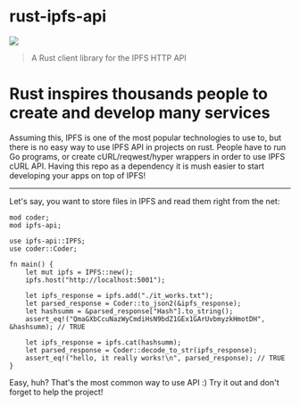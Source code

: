 # rust-ipfs-api

![](https://ipfs.io/ipfs/QmQJ68PFMDdAsgCZvA1UVzzn18asVcf7HVvCDgpjiSCAse)

> A Rust client library for the IPFS HTTP API


# Rust inspires thousands people to create and develop many services
Assuming this, IPFS is one of the most popular technologies to use to, but there is no easy way to use IPFS API in projects on rust. People have to run Go programs, or create cURL/reqwest/hyper wrappers in order to use IPFS cURL API. Having this repo as a dependency it is mush easier to start developing your apps on top of IPFS! 
<hr>
Let's say, you want to store files in IPFS and read them right from the net:

    mod coder;
    mod ipfs-api;
    
    use ipfs-api::IPFS;
    use coder::Coder;
    
    fn main() {
        let mut ipfs = IPFS::new();
        ipfs.host("http://localhost:5001");
    
        let ipfs_response = ipfs.add("./it_works.txt");
        let parsed_response = Coder::to_json2(&ipfs_response);
        let hashsumm = &parsed_response["Hash"].to_string();
        assert_eq!("QmaGXbCcuNazWyCmdiHsN9bdZ1GEx1GArUvbmyzkHmotDH", &hashsumm); // TRUE
    
        let ipfs_response = ipfs.cat(hashsumm);
        let parsed_response = Coder::decode_to_str(ipfs_response);
        assert_eq!("hello, it really works!\n", parsed_response); // TRUE
    }
 
 Easy, huh? That's the most common way to use API :)
 Try it out and don't forget to help the project!
